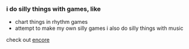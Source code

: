 ### i do silly things with games, like
- chart things in rhythm games
- attempt to make my own silly games
i also do silly things with music

check out [encore](https://github.com/Encore-Developers)
<!--
**WowItsOnlyConnor/WowItsOnlyConnor** is a ✨ _special_ ✨ repository because its `README.md` (this file) appears on your GitHub profile.

Here are some ideas to get you started:

- 🔭 I’m currently working on ...
- 🌱 I’m currently learning ...
- 👯 I’m looking to collaborate on ...
- 🤔 I’m looking for help with ...
- 💬 Ask me about ...
- 📫 How to reach me: ...
- 😄 Pronouns: ...
- ⚡ Fun fact: ...
-->
